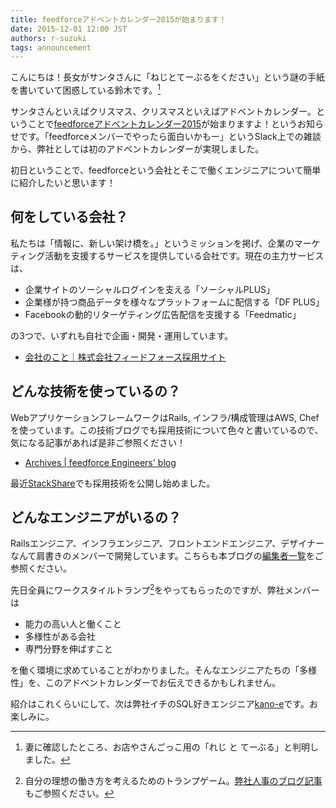 ```yaml
---
title: feedforceアドベントカレンダー2015が始まります！
date: 2015-12-01 12:00 JST
authors: r-suzuki
tags: announcement
---
```


こんにちは！長女がサンタさんに「ねじとてーぶるをください」という謎の手紙を書いていて困惑している鈴木です。[^1]

サンタさんといえばクリスマス、クリスマスといえばアドベントカレンダー。ということで[feedforceアドベントカレンダー2015](http://www.adventar.org/calendars/906)が始まりますよ！というお知らせです。「feedforceメンバーでやったら面白いかもー」というSlack上での雑談から、弊社としては初のアドベントカレンダーが実現しました。

初日ということで、feedforceという会社とそこで働くエンジニアについて簡単に紹介したいと思います！

<!--more-->

## 何をしている会社？

私たちは「情報に、新しい架け橋を。」というミッションを掲げ、企業のマーケティング活動を支援するサービスを提供している会社です。現在の主力サービスは、

* 企業サイトのソーシャルログインを支える「ソーシャルPLUS」
* 企業様が持つ商品データを様々なプラットフォームに配信する「DF PLUS」
* Facebookの動的リターゲティング広告配信を支援する「Feedmatic」

の3つで、いずれも自社で企画・開発・運用しています。

* [会社のこと｜株式会社フィードフォース採用サイト](http://recruit.feedforce.jp/about/company.html)

## どんな技術を使っているの？

WebアプリケーションフレームワークはRails, インフラ/構成管理はAWS, Chefを使っています。この技術ブログでも採用技術について色々と書いているので、気になる記事があれば是非ご参照ください！

* [Archives | feedforce Engineers' blog](/archives/)

最近[StackShare](http://stackshare.io/feedforce-inc-)でも採用技術を公開し始めました。

## どんなエンジニアがいるの？

Railsエンジニア、インフラエンジニア、フロントエンドエンジニア、デザイナーなんて肩書きのメンバーで開発しています。こちらも本ブログの[編集者一覧](/member/)をご参照ください。

先日全員にワークスタイルトランプ[^2]をやってもらったのですが、弊社メンバーは

* 能力の高い人と働くこと
* 多様性がある会社
* 専門分野を伸ばすこと

を働く環境に求めていることがわかりました。そんなエンジニアたちの「多様性」を、このアドベントカレンダーでお伝えできるかもしれません。

紹介はこれくらいにして、次は弊社イチのSQL好きエンジニア[kano-e](http://www.adventar.org/users/1332)です。お楽しみに。

[^1]: 妻に確認したところ、お店やさんごっこ用の「れじ と てーぶる」と判明しました。
[^2]: 自分の理想の働き方を考えるためのトランプゲーム。[弊社人事のブログ記事](http://nabeharu.hatenablog.com/entry/2015/07/09/193000)もご参照ください。

